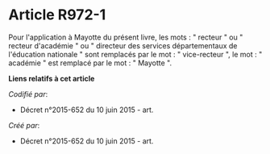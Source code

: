 # Article R972-1

Pour l'application à Mayotte du présent livre, les mots : " recteur " ou " recteur d'académie " ou " directeur des services
départementaux de l'éducation nationale " sont remplacés par le mot : " vice-recteur ", le mot : " académie " est remplacé
par le mot : " Mayotte ".

**Liens relatifs à cet article**

_Codifié par_:

  - Décret n°2015-652 du 10 juin 2015 - art.

_Créé par_:

  - Décret n°2015-652 du 10 juin 2015 - art.
